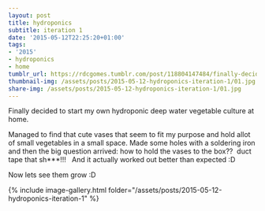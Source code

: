```yaml
---
layout: post
title: hydroponics
subtitle: iteration 1
date: '2015-05-12T22:25:20+01:00'
tags:
- '2015'
- hydroponics
- home
tumblr_url: https://rdcgomes.tumblr.com/post/118804147484/finally-decided-to-start-my-own-hydroponic-deep
thumbnail-img: /assets/posts/2015-05-12-hydroponics-iteration-1/01.jpg
share-img: /assets/posts/2015-05-12-hydroponics-iteration-1/01.jpg
---
```

Finally decided to start my own hydroponic deep water vegetable culture at home.

Managed to find that cute vases that seem to fit my purpose and hold allot of small vegetables in a small space.
Made some holes with a soldering iron and then the big question arrived: how to hold the vases to the box??  duct tape that sh***!!!   And it actually worked out better than expected :D

Now lets see them grow :D

{% include image-gallery.html folder="/assets/posts/2015-05-12-hydroponics-iteration-1" %}
